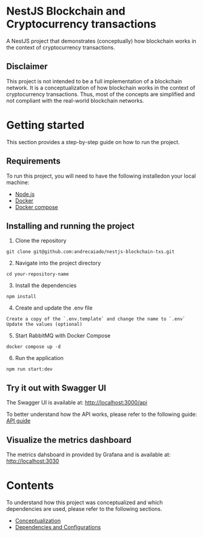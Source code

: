 # NestJS Blockchain and Cryptocurrency transactions

A NestJS project that demonstrates (conceptually) how blockchain works in the context of cryptocurrency transactions.

## Disclaimer

This project is not intended to be a full implementation of a blockchain network. It is a conceptualization of how blockchain works in the context of cryptocurrency transactions. Thus, most of the concepts are simplified and not compliant with the real-world blockchain networks.

# Getting started

This section provides a step-by-step guide on how to run the project.

## Requirements

To run this project, you will need to have the following installedon your local machine:
- [Node.js](https://nodejs.org/en/download/package-manager)
- [Docker](https://docs.docker.com/engine/install/)
- [Docker compose](https://docs.docker.com/compose/install/)

## Installing and running the project

1. Clone the repository
```shell
git clone git@github.com:andrecaiado/nestjs-blockchain-txs.git
```

2. Navigate into the project directory
```shell
cd your-repository-name
```

3. Install the dependencies
```shell
npm install
```

4. Create and update the .env file
```text
Create a copy of the `.env.template` and change the name to `.env`
Update the values (optional)
````

5. Start RabbitMQ with Docker Compose
```shell
docker compose up -d
```

6. Run the application
```shell 
npm run start:dev
```

## Try it out with Swagger UI

The Swagger UI is available at: [http://localhost:3000/api](http://localhost:3000/api)

To better understand how the API works, please refer to the following guide: [API guide](./docs/api-guide.md)

## Visualize the metrics dashboard

The metrics dahsboard in provided by Grafana and is available at: [http://localhost:3030](http://localhost:3030)

# Contents

To understand how this project was conceptualized and which dependencies are used, please refer to the following sections.

- [Conceptualization](./docs/conceptualization.md)
- [Dependencies and Configurations](./docs/dependencies-configs.md)
